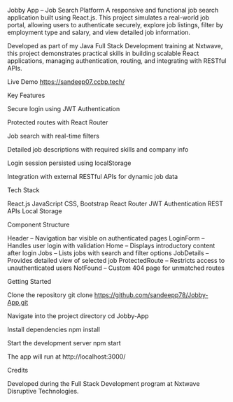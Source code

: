 Jobby App – Job Search Platform
A responsive and functional job search application built using React.js. This project simulates a real-world job portal, allowing users to authenticate securely, explore job listings, filter by employment type and salary, and view detailed job information.

Developed as part of my Java Full Stack Development training at Nxtwave, this project demonstrates practical skills in building scalable React applications, managing authentication, routing, and integrating with RESTful APIs.

Live Demo
https://sandeep07.ccbp.tech/

Key Features

Secure login using JWT Authentication

Protected routes with React Router

Job search with real-time filters

Detailed job descriptions with required skills and company info

Login session persisted using localStorage

Integration with external RESTful APIs for dynamic job data

Tech Stack

React.js
JavaScript
CSS, Bootstrap
React Router
JWT Authentication
REST APIs
Local Storage

Component Structure

Header – Navigation bar visible on authenticated pages
LoginForm – Handles user login with validation
Home – Displays introductory content after login
Jobs – Lists jobs with search and filter options
JobDetails – Provides detailed view of selected job
ProtectedRoute – Restricts access to unauthenticated users
NotFound – Custom 404 page for unmatched routes

Getting Started

Clone the repository
git clone https://github.com/sandeepp78/Jobby-App.git

Navigate into the project directory
cd Jobby-App

Install dependencies
npm install

Start the development server
npm start

The app will run at http://localhost:3000/

Credits

Developed during the Full Stack Development program at Nxtwave Disruptive Technologies.
